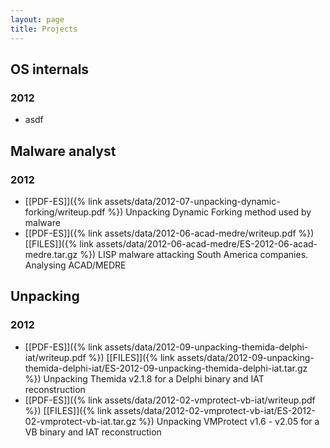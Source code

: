 ```yaml
---
layout: page
title: Projects
---
```





## OS internals
### 2012
* asdf

## Malware analyst
### 2012
* [[PDF-ES]]({% link assets/data/2012-07-unpacking-dynamic-forking/writeup.pdf %}) Unpacking Dynamic Forking method used by malware
* [[PDF-ES]]({% link assets/data/2012-06-acad-medre/writeup.pdf %}) [[FILES]]({% link assets/data/2012-06-acad-medre/ES-2012-06-acad-medre.tar.gz %}) LISP malware attacking South America companies. Analysing ACAD/MEDRE

## Unpacking
### 2012
* [[PDF-ES]]({% link assets/data/2012-09-unpacking-themida-delphi-iat/writeup.pdf %}) [[FILES]]({% link assets/data/2012-09-unpacking-themida-delphi-iat/ES-2012-09-unpacking-themida-delphi-iat.tar.gz %}) Unpacking Themida v2.1.8 for a Delphi binary and IAT reconstruction
* [[PDF-ES]]({% link assets/data/2012-02-vmprotect-vb-iat/writeup.pdf %}) [[FILES]]({% link assets/data/2012-02-vmprotect-vb-iat/ES-2012-02-vmprotect-vb-iat.tar.gz %}) Unpacking VMProtect v1.6 - v2.05 for a VB binary and IAT reconstruction

